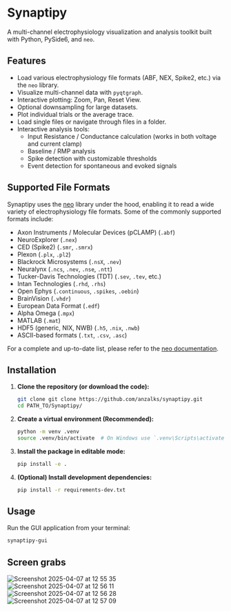 # Synaptipy

A multi-channel electrophysiology visualization and analysis toolkit built with Python, PySide6, and `neo`.

## Features

*   Load various electrophysiology file formats (ABF, NEX, Spike2, etc.) via the `neo` library.
*   Visualize multi-channel data with `pyqtgraph`.
*   Interactive plotting: Zoom, Pan, Reset View.
*   Optional downsampling for large datasets.
*   Plot individual trials or the average trace.
*   Load single files or navigate through files in a folder.
*   Interactive analysis tools:
    *   Input Resistance / Conductance calculation (works in both voltage and current clamp)
    *   Baseline / RMP analysis
    *   Spike detection with customizable thresholds
    *   Event detection for spontaneous and evoked signals

## Supported File Formats

Synaptipy uses the [neo](https://neo.readthedocs.io/) library under the hood, enabling it to read a wide variety of electrophysiology file formats. Some of the commonly supported formats include:

*   Axon Instruments / Molecular Devices (pCLAMP) (`.abf`)
*   NeuroExplorer (`.nex`)
*   CED (Spike2) (`.smr`, `.smrx`)
*   Plexon (`.plx`, `.pl2`)
*   Blackrock Microsystems (`.nsX`, `.nev`)
*   Neuralynx (`.ncs`, `.nev`, `.nse`, `.ntt`)
*   Tucker-Davis Technologies (TDT) (`.sev`, `.tev`, etc.)
*   Intan Technologies (`.rhd`, `.rhs`)
*   Open Ephys (`.continuous`, `.spikes`, `.oebin`)
*   BrainVision (`.vhdr`)
*   European Data Format (`.edf`)
*   Alpha Omega (`.mpx`)
*   MATLAB (`.mat`)
*   HDF5 (generic, NIX, NWB) (`.h5`, `.nix`, `.nwb`)
*   ASCII-based formats (`.txt`, `.csv`, `.asc`)

For a complete and up-to-date list, please refer to the [neo documentation](https://neo.readthedocs.io/en/latest/iolist.html).

## Installation

1.  **Clone the repository (or download the code):**
    ```bash
    git clone git clone https://github.com/anzalks/synaptipy.git
    cd PATH_TO/Synaptipy/
    ```
2.  **Create a virtual environment (Recommended):**
    ```bash
    python -m venv .venv
    source .venv/bin/activate  # On Windows use `.venv\Scripts\activate`
    ```
3.  **Install the package in editable mode:**
    ```bash
    pip install -e .
    ```
4.  **(Optional) Install development dependencies:**
    ```bash
    pip install -r requirements-dev.txt
    ```

## Usage

Run the GUI application from your terminal:

```bash
synaptipy-gui
```

## Screen grabs
![Screenshot 2025-04-07 at 12 55 35](https://github.com/user-attachments/assets/4c379633-59b2-4f8b-aa5f-db0ea24eed91)
![Screenshot 2025-04-07 at 12 56 11](https://github.com/user-attachments/assets/a1c35c20-f697-4a17-b1ea-62282b184c1d)
![Screenshot 2025-04-07 at 12 56 28](https://github.com/user-attachments/assets/1ff65828-8d09-4992-b7a7-b4fda0e8cdbc)
![Screenshot 2025-04-07 at 12 57 09](https://github.com/user-attachments/assets/03bf9064-e745-4913-a08d-39bb72d4d94e)
